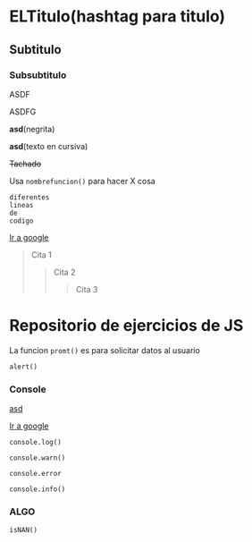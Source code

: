 # ELTitulo(hashtag para titulo)

## Subtitulo

### Subsubtitulo

ASDF

ASDFG

**asd**(negrita)

**asd**(texto en cursiva)

~~Tachado~~

Usa `nombrefuncion()` para hacer X cosa

```
diferentes
lineas
de
codigo
```

[Ir a google](https://www.google.es)

> Cita 1
>
> > Cita 2
> >
> > > Cita 3

# Repositorio de ejercicios de JS

La funcion `promt()` es para solicitar datos al usuario

`alert()`

### Console

[asd](asd.md)

[Ir a google](google.es)

`console.log()`

`console.warn()`

`console.error`

`console.info()`

### ALGO

`isNAN()`
